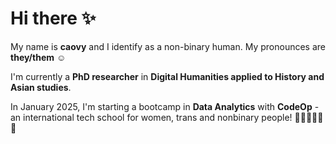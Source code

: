 # Hi there ✨

My name is __caovy__ and I identify as a non-binary human. My pronounces are __they/them__ ☺️

I'm currently a __PhD researcher__ in __Digital Humanities applied to History and Asian studies__.

In January 2025, I'm starting a bootcamp in __Data Analytics__ with __CodeOp__ - an international tech school for women, trans and nonbinary people! 💜💙💚💛🧡💖


